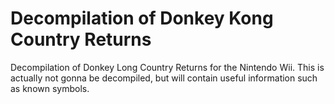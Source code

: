 # Decompilation of Donkey Kong Country Returns
Decompilation of Donkey Long Country Returns for the Nintendo Wii. This is actually not gonna be decompiled, but will contain useful information such as known symbols.
